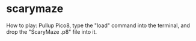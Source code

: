 # scarymaze

How to play: 
Pullup Pico8, type the "load" command into the terminal, and drop the "ScaryMaze .p8" file into it.
